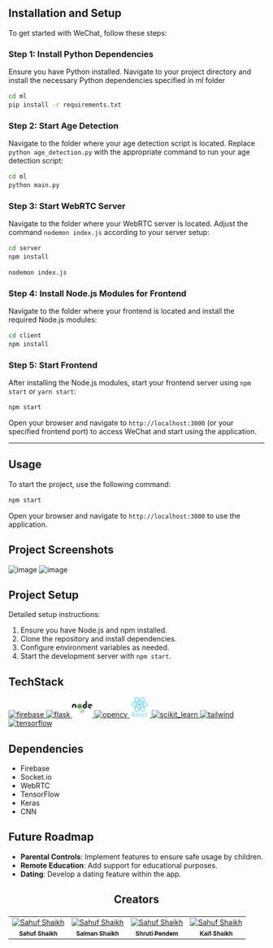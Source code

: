 
## Installation and Setup

To get started with WeChat, follow these steps:

### Step 1: Install Python Dependencies

Ensure you have Python installed. Navigate to your project directory and install the necessary Python dependencies specified in 
ml folder 


```bash
cd ml
pip install -r requirements.txt
```

### Step 2: Start Age Detection

Navigate to the folder where your age detection script is located. Replace `python age_detection.py` with the appropriate command to run your age detection script:

```bash
cd ml
python main.py
```

### Step 3: Start WebRTC Server

Navigate to the folder where your WebRTC server is located. Adjust the command `nodemon index.js` according to your server setup:

```bash
cd server
npm install
```
```bash
nodemon index.js
```

### Step 4: Install Node.js Modules for Frontend

Navigate to the folder where your frontend is located and install the required Node.js modules:

```bash
cd client
npm install
```

### Step 5: Start Frontend

After installing the Node.js modules, start your frontend server using `npm start` or `yarn start`:

```bash
npm start
```

Open your browser and navigate to `http://localhost:3000` (or your specified frontend port) to access WeChat and start using the application.

---

## Usage
To start the project, use the following command:
```bash
npm start
```
Open your browser and navigate to `http://localhost:3000` to use the application.

## Project Screenshots
<!-- Add screenshots here -->
![image](https://github.com/sahuf2003/WeChat/assets/127684377/4ed8b7c3-fde0-40b5-b199-7a5327148580)
![image](https://github.com/sahuf2003/WeChat/assets/127684377/1df4e5ed-5e96-4662-8849-fa60062d808f)

## Project Setup
Detailed setup instructions:
1. Ensure you have Node.js and npm installed.
2. Clone the repository and install dependencies.
3. Configure environment variables as needed.
4. Start the development server with `npm start`.

## TechStack 

<p align="left"> <a href="https://firebase.google.com/" target="_blank" rel="noreferrer"> <img src="https://www.vectorlogo.zone/logos/firebase/firebase-icon.svg" alt="firebase" width="40" height="40"/> </a> <a href="https://flask.palletsprojects.com/" target="_blank" rel="noreferrer"> <img src="https://www.vectorlogo.zone/logos/pocoo_flask/pocoo_flask-icon.svg" alt="flask" width="40" height="40"/> </a> <a href="https://nodejs.org" target="_blank" rel="noreferrer"> <img src="https://raw.githubusercontent.com/devicons/devicon/master/icons/nodejs/nodejs-original-wordmark.svg" alt="nodejs" width="40" height="40"/> </a> <a href="https://opencv.org/" target="_blank" rel="noreferrer"> <img src="https://www.vectorlogo.zone/logos/opencv/opencv-icon.svg" alt="opencv" width="40" height="40"/> </a> <a href="https://reactjs.org/" target="_blank" rel="noreferrer"> <img src="https://raw.githubusercontent.com/devicons/devicon/master/icons/react/react-original-wordmark.svg" alt="react" width="40" height="40"/> </a> <a href="https://scikit-learn.org/" target="_blank" rel="noreferrer"> <img src="https://upload.wikimedia.org/wikipedia/commons/0/05/Scikit_learn_logo_small.svg" alt="scikit_learn" width="40" height="40"/> </a> <a href="https://www.selenium.dev" target="_blank" rel="noreferrer"> <a href="https://tailwindcss.com/" target="_blank" rel="noreferrer"> <img src="https://www.vectorlogo.zone/logos/tailwindcss/tailwindcss-icon.svg" alt="tailwind" width="40" height="40"/> </a> <a href="https://www.tensorflow.org" target="_blank" rel="noreferrer"> <img src="https://www.vectorlogo.zone/logos/tensorflow/tensorflow-icon.svg" alt="tensorflow" width="40" height="40"/> </a> </p>

  ## Dependencies
* Firebase 
* Socket.io
* WebRTC
* TensorFlow
* Keras
* CNN

## Future Roadmap
* **Parental Controls**: Implement features to ensure safe usage by children.
* **Remote Education**: Add support for educational purposes.
* **Dating**: Develop a dating feature within the app.


## <p align="center">Creators</p>

<table align="center">
  <tr>
    <td align="center">
    <a href="https://github.com/sahuf2003" target="_black">
    <img src="https://github.com/sahuf2003.png" width="150px;" alt="Sahuf Shaikh"/>
    <br />
    <sub><b>Sahuf Shaikh</b></sub></a>
    </td>
        <td align="center">
    <a href="https://github.com/TechSmith90210" target="_black">
    <img src="https://github.com/TechSmith90210.png" width="150px;" alt="Sahuf Shaikh"/>
    <br />
    <sub><b>Salman Shaikh</b></sub></a>
    </td>
        <td align="center">
    <a href="https://github.com/shrutipendem112" target="_black">
    <img src="https://github.com/shrutipendem112.png" width="150px;" alt="Sahuf Shaikh"/>
    <br />
    <sub><b>Shruti Pendem</b></sub></a>
    </td>    
    <td align="center">
    <a href="https://github.com/kaif178" target="_black">
    <img src="https://github.com/kaif178.png" width="150px;" alt="Sahuf Shaikh"/>
    <br />
    <sub><b>Kaif Shaikh</b></sub></a>
    </td>
    
  </tr>
 </table>
